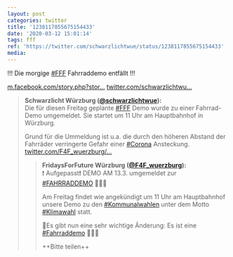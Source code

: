 ```yaml
---
layout: post
categories: twitter
title: '1238117855675154433'
date: '2020-03-12 15:01:14'
tags: fff
ref: 'https://twitter.com/schwarzlichtwue/status/1238117855675154433'
media:
---
```

!!! Die morgige [#FFF](/t/fff) Fahrraddemo entfällt !!!

[m.facebook.com/story.php?stor…](https://m.facebook.com/story.php?story_fbid=511883563098117&id=211449906474819&__tn__=%2As%2AsH-R) [twitter.com/schwarzlichtwu…](https://twitter.com/schwarzlichtwue/status/1237726529393774592) 


> <b>Schwarzlicht Würzburg ([@schwarzlichtwue](https://twitter.com/schwarzlichtwue)):</b>  
>Die für diesen Freitag geplante [#FFF](/t/fff) Demo wurde zu einer Fahrrad-Demo umgemeldet. Sie startet um 11 Uhr am Hauptbahnhof in Würzburg.  
>  
>Grund für die Ummeldung ist u.a. die durch den höheren Abstand der Fahrräder verringerte Gefahr einer [#Corona](/t/corona) Ansteckung. [twitter.com/F4F_wuerzburg/…](https://twitter.com/F4F_wuerzburg/status/1237703149022056448)   
>  
>  
>> <b>FridaysForFuture Würzburg ([@F4F_wuerzburg](https://twitter.com/F4F_wuerzburg)):</b>    
>>❗️ Aufgepasst❗️ DEMO AM 13.3. umgemeldet zur [#FAHRRADDEMO](/t/fahrraddemo) 🚴🏽‍♀️    
>>    
>>Am Freitag findet wie angekündigt um 11 Uhr am Hauptbahnhof unsere Demo zu den [#Kommunalwahlen](/t/kommunalwahlen) unter dem Motto [#Klimawahl](/t/klimawahl) statt.    
>>    
>>🌳Es gibt nun eine sehr wichtige Änderung: Es ist eine [#Fahrraddemo](/t/fahrraddemo)  🚴🏽‍♀️     
>>    
>>++Bitte teilen++     
>>    
>>    
>  
>  

